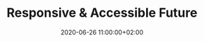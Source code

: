 ---
layout: post
title:  "Responsive & Accessible Future"
date:   2020-06-26 11:00:00+02:00
eh: 3
video_inline: cos19/lecture-05.mp4
slidescom: https://talks.yatil.net/HJepFf/accessibility-multi-screen-design-responsive-accessible-future
test_link: 
---